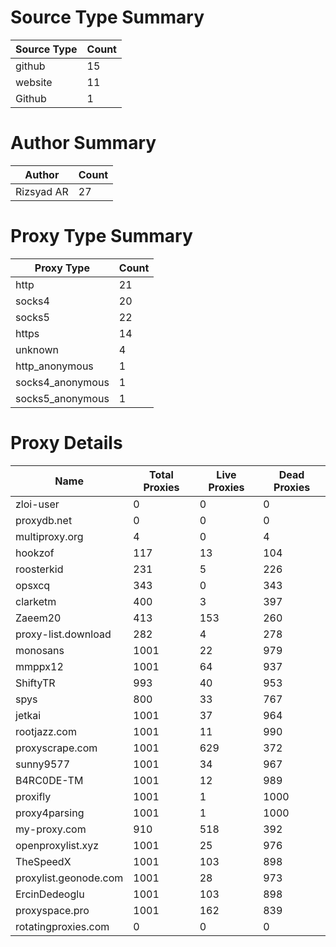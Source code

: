 # Source Type Summary

| Source Type | Count |
|-------------|-------|
| github | 15 |
| website | 11 |
| Github | 1 |


# Author Summary

| Author | Count |
|--------|-------|
| Rizsyad AR | 27 |


# Proxy Type Summary

| Proxy Type | Count |
|------------|-------|
| http | 21 |
| socks4 | 20 |
| socks5 | 22 |
| https | 14 |
| unknown | 4 |
| http_anonymous | 1 |
| socks4_anonymous | 1 |
| socks5_anonymous | 1 |


# Proxy Details

| Name | Total Proxies | Live Proxies | Dead Proxies |
|------|---------------|--------------|---------------|
| zloi-user | 0 | 0 | 0 |
| proxydb.net | 0 | 0 | 0 |
| multiproxy.org | 4 | 0 | 4 |
| hookzof | 117 | 13 | 104 |
| roosterkid | 231 | 5 | 226 |
| opsxcq | 343 | 0 | 343 |
| clarketm | 400 | 3 | 397 |
| Zaeem20 | 413 | 153 | 260 |
| proxy-list.download | 282 | 4 | 278 |
| monosans | 1001 | 22 | 979 |
| mmppx12 | 1001 | 64 | 937 |
| ShiftyTR | 993 | 40 | 953 |
| spys | 800 | 33 | 767 |
| jetkai | 1001 | 37 | 964 |
| rootjazz.com | 1001 | 11 | 990 |
| proxyscrape.com | 1001 | 629 | 372 |
| sunny9577 | 1001 | 34 | 967 |
| B4RC0DE-TM | 1001 | 12 | 989 |
| proxifly | 1001 | 1 | 1000 |
| proxy4parsing | 1001 | 1 | 1000 |
| my-proxy.com | 910 | 518 | 392 |
| openproxylist.xyz | 1001 | 25 | 976 |
| TheSpeedX | 1001 | 103 | 898 |
| proxylist.geonode.com | 1001 | 28 | 973 |
| ErcinDedeoglu | 1001 | 103 | 898 |
| proxyspace.pro | 1001 | 162 | 839 |
| rotatingproxies.com | 0 | 0 | 0 |
